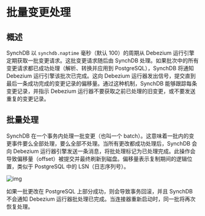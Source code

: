# 批量变更处理

## **概述**
SynchDB 以 `synchdb.naptime` 毫秒（默认 100）的周期从 Debezium 运行引擎定期获取一批变更请求。这批变更请求随后由 SynchDB 处理。如果批次中的所有变更请求都已成功处理（解析、转换并应用到 PostgreSQL），SynchDB 将通知 Debezium 运行引擎该批次已完成。这向 Debezium 运行器发出信号，提交直到最后一条成功完成的变更记录的偏移量。通过这种机制，SynchDB 能够跟踪每条变更记录，并指示 Debezium 运行器不要获取之前已处理的旧变更，或不要发送重复的变更记录。

## **批量处理**
SynchDB 在一个事务内处理一批变更（也叫一个 batch）。这意味着一批内的变更事件要么全部处理，要么全部不处理。当所有更改都成功处理后，SynchDB 会向 Debezium 运行器引擎发送一条消息，将批处理标记为已处理完成。此操作会导致偏移量（offset）被提交并最终刷新到磁盘。偏移量表示复制期间的逻辑位置，类似于 PostgreSQL 中的 LSN（日志序列号）。

![img](/images/synchdb-batch-new.jpg)

如果一批更改在 PostgreSQL 上部分成功，则会导致事务回滚，并且 SynchDB 不会通知 Debezium 运行器批处理已完成。当连接器重新启动时，同一批将再次恢复处理。